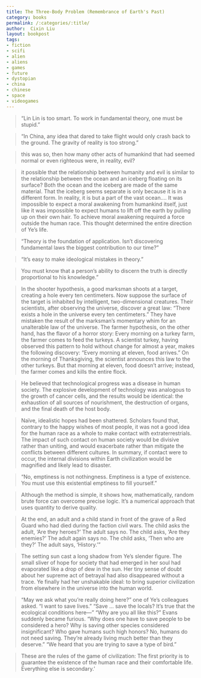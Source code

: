 ```yaml
---
title: The Three-Body Problem (Remembrance of Earth's Past)
category: books
permalink: /:categories/:title/
author:  Cixin Liu
layout: bookpost
tags:
- fiction
- scifi
- alien
- aliens
- games
- future
- dystopian
- china
- chinese
- space
- videogames
---
```


>  “Lin Lin is too smart. To work in fundamental theory, one must be stupid.”

>  “In China, any idea that dared to take flight would only crash back to the ground. The gravity of reality is too strong.”

>  this was so, then how many other acts of humankind that had seemed normal or even righteous were, in reality, evil?

>  it possible that the relationship between humanity and evil is similar to the relationship between the ocean and an iceberg floating on its surface? Both the ocean and the iceberg are made of the same material. That the iceberg seems separate is only because it is in a different form. In reality, it is but a part of the vast ocean.… It was impossible to expect a moral awakening from humankind itself, just like it was impossible to expect humans to lift off the earth by pulling up on their own hair. To achieve moral awakening required a force outside the human race. This thought determined the entire direction of Ye’s life.

>  “Theory is the foundation of application. Isn’t discovering fundamental laws the biggest contribution to our time?”

>  “It’s easy to make ideological mistakes in theory.”

>  You must know that a person’s ability to discern the truth is directly proportional to his knowledge.”

>  In the shooter hypothesis, a good marksman shoots at a target, creating a hole every ten centimeters. Now suppose the surface of the target is inhabited by intelligent, two-dimensional creatures. Their scientists, after observing the universe, discover a great law: “There exists a hole in the universe every ten centimeters.” They have mistaken the result of the marksman’s momentary whim for an unalterable law of the universe. The farmer hypothesis, on the other hand, has the flavor of a horror story: Every morning on a turkey farm, the farmer comes to feed the turkeys. A scientist turkey, having observed this pattern to hold without change for almost a year, makes the following discovery: “Every morning at eleven, food arrives.” On the morning of Thanksgiving, the scientist announces this law to the other turkeys. But that morning at eleven, food doesn’t arrive; instead, the farmer comes and kills the entire flock.

>  He believed that technological progress was a disease in human society. The explosive development of technology was analogous to the growth of cancer cells, and the results would be identical: the exhaustion of all sources of nourishment, the destruction of organs, and the final death of the host body.

>  Naïve, idealistic hopes had been shattered. Scholars found that, contrary to the happy wishes of most people, it was not a good idea for the human race as a whole to make contact with extraterrestrials. The impact of such contact on human society would be divisive rather than uniting, and would exacerbate rather than mitigate the conflicts between different cultures. In summary, if contact were to occur, the internal divisions within Earth civilization would be magnified and likely lead to disaster.

>  “No, emptiness is not nothingness. Emptiness is a type of existence. You must use this existential emptiness to fill yourself.”

>  Although the method is simple, it shows how, mathematically, random brute force can overcome precise logic. It’s a numerical approach that uses quantity to derive quality.

>  At the end, an adult and a child stand in front of the grave of a Red Guard who had died during the faction civil wars. The child asks the adult, ‘Are they heroes?’ The adult says no. The child asks, ‘Are they enemies?’ The adult again says no. The child asks, ‘Then who are they?’ The adult says, ‘History.’”

>  The setting sun cast a long shadow from Ye’s slender figure. The small sliver of hope for society that had emerged in her soul had evaporated like a drop of dew in the sun. Her tiny sense of doubt about her supreme act of betrayal had also disappeared without a trace. Ye finally had her unshakable ideal: to bring superior civilization from elsewhere in the universe into the human world.

>  “May we ask what you’re really doing here?” one of Ye’s colleagues asked. “I want to save lives.” “Save … save the locals? It’s true that the ecological conditions here—” “Why are you all like this?” Evans suddenly became furious. “Why does one have to save people to be considered a hero? Why is saving other species considered insignificant? Who gave humans such high honors? No, humans do not need saving. They’re already living much better than they deserve.” “We heard that you are trying to save a type of bird.”

>  These are the rules of the game of civilization: The first priority is to guarantee the existence of the human race and their comfortable life. Everything else is secondary.’

